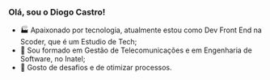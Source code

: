### Olá, sou o Diogo Castro!

- 🏭 Apaixonado por tecnologia, atualmente estou como Dev Front End na Scoder, que é um Estudio de Tech;
- 🌱 Sou formado em Gestão de Telecomunicações e em Engenharia de Software, no Inatel;
- 🚀 Gosto de desafios e de otimizar processos.
